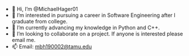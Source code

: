 - 👋 Hi, I’m @MichaelHager01
- 👀 I’m interested in pursuing a career in Software Engineering after I graduate from college.
- 🌱 I’m currently advancing my knowledge in Python and C++.
- 💞️ I’m looking to collaborate on a project. If anyone is interested please email me.
- 📫 Email: mbh190002@tamu.edu

<!---
MichaelHager01/MichaelHager01 is a ✨ special ✨ repository because its `README.md` (this file) appears on your GitHub profile.
You can click the Preview link to take a look at your changes.
--->
